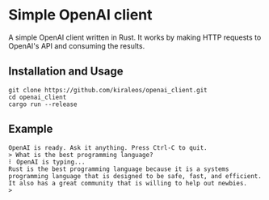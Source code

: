 # Simple OpenAI client
A simple OpenAI client written in Rust. It works by making HTTP requests to OpenAI's API and consuming the results.
## Installation and Usage
```
git clone https://github.com/kiraleos/openai_client.git
cd openai_client
cargo run --release
```

## Example
```
OpenAI is ready. Ask it anything. Press Ctrl-C to quit.
> What is the best programming language?
⠇ OpenAI is typing...
Rust is the best programming language because it is a systems programming language that is designed to be safe, fast, and efficient. It also has a great community that is willing to help out newbies.
> 
```